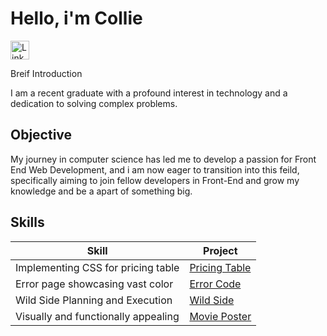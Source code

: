 # Hello, i'm Collie 


<a href="https://linkedin.com"> <img src="https://cdn-icons-png.flaticon.com/512/174/174857.png" alt="LinkedIn" style="width:30px;height:30px;">
</a>


Breif Introduction


I am a recent graduate with a profound interest in technology and a dedication to solving complex problems.

## Objective

My journey in computer science has led me to develop a passion for Front End Web Development, and i am now eager to transition into this feild, specifically aiming to join fellow developers in Front-End and grow my knowledge and be a apart of something big.


## Skills

| Skill                                 | Project
|---------------------------------------|----------------------------------------|
Implementing CSS for pricing table      | <a href="https://icodethis.com/modes/design-to-code/50/submissions/309652">Pricing Table</a>
Error page showcasing vast color        | <a href="https://icodethis.com/modes/design-to-code/42/submissions/302113">Error Code</a>
Wild Side Planning and Execution        | <a href="https://ztsdit.mimo.run/index.html">Wild Side</a>
Visually and functionally appealing     | <a href="https://icodethis.com/modes/design-to-code/57/submissions/306810">Movie Poster</a>

